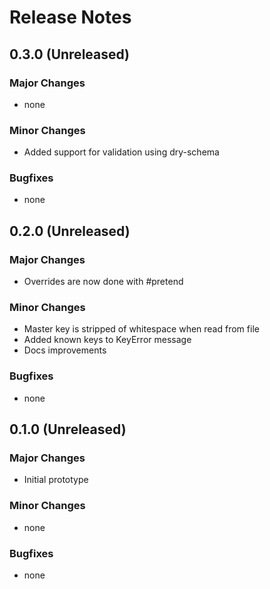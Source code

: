 # Release Notes

## 0.3.0 (Unreleased)

### Major Changes

* none

### Minor Changes

* Added support for validation using dry-schema

### Bugfixes

* none

## 0.2.0 (Unreleased)

### Major Changes

* Overrides are now done with #pretend

### Minor Changes

* Master key is stripped of whitespace when read from file
* Added known keys to KeyError message
* Docs improvements

### Bugfixes

* none

## 0.1.0 (Unreleased)

### Major Changes

* Initial prototype

### Minor Changes

* none

### Bugfixes

* none
